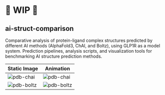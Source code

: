 # 🚧 WIP 🚧

## ai-struct-comparison
Comparative analysis of protein-ligand complex structures predicted by different AI methods (AlphaFold3, ChAI, and Boltz), using GLP1R as a model system. Prediction pipelines, analysis scripts, and visualization tools for benchmarking AI structure prediction methods.

| Static Image | Animation |
|-------------|-----------|
| ![pdb-chai](pdb-chai.png) | ![pdb-chai](pdb-chai.gif) |
| ![pdb-boltz](pdb-boltz.png) | ![pdb-boltz](pdb-boltz.gif) |